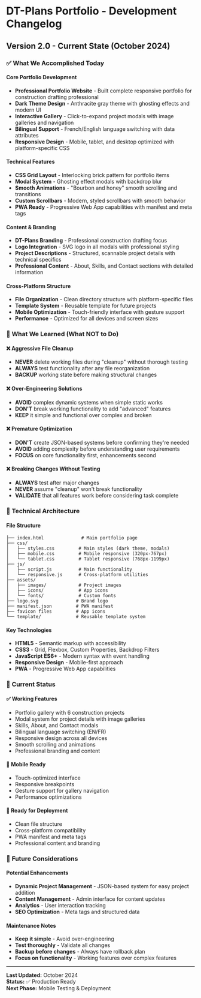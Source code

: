 # DT-Plans Portfolio - Development Changelog

## Version 2.0 - Current State (October 2024)

### ✅ **What We Accomplished Today**

#### **Core Portfolio Development**
- **Professional Portfolio Website** - Built complete responsive portfolio for construction drafting professional
- **Dark Theme Design** - Anthracite gray theme with ghosting effects and modern UI
- **Interactive Gallery** - Click-to-expand project modals with image galleries and navigation
- **Bilingual Support** - French/English language switching with data attributes
- **Responsive Design** - Mobile, tablet, and desktop optimized with platform-specific CSS

#### **Technical Features**
- **CSS Grid Layout** - Interlocking brick pattern for portfolio items
- **Modal System** - Ghosting effect modals with backdrop blur
- **Smooth Animations** - "Bourbon and honey" smooth scrolling and transitions
- **Custom Scrollbars** - Modern, styled scrollbars with smooth behavior
- **PWA Ready** - Progressive Web App capabilities with manifest and meta tags

#### **Content & Branding**
- **DT-Plans Branding** - Professional construction drafting focus
- **Logo Integration** - SVG logo in all modals with professional styling
- **Project Descriptions** - Structured, scannable project details with technical specifics
- **Professional Content** - About, Skills, and Contact sections with detailed information

#### **Cross-Platform Structure**
- **File Organization** - Clean directory structure with platform-specific files
- **Template System** - Reusable template for future projects
- **Mobile Optimization** - Touch-friendly interface with gesture support
- **Performance** - Optimized for all devices and screen sizes

### 🚨 **What We Learned (What NOT to Do)**

#### **❌ Aggressive File Cleanup**
- **NEVER** delete working files during "cleanup" without thorough testing
- **ALWAYS** test functionality after any file reorganization
- **BACKUP** working state before making structural changes

#### **❌ Over-Engineering Solutions**
- **AVOID** complex dynamic systems when simple static works
- **DON'T** break working functionality to add "advanced" features
- **KEEP** it simple and functional over complex and broken

#### **❌ Premature Optimization**
- **DON'T** create JSON-based systems before confirming they're needed
- **AVOID** adding complexity before understanding user requirements
- **FOCUS** on core functionality first, enhancements second

#### **❌ Breaking Changes Without Testing**
- **ALWAYS** test after major changes
- **NEVER** assume "cleanup" won't break functionality
- **VALIDATE** that all features work before considering task complete

### 🔧 **Technical Architecture**

#### **File Structure**
```
├── index.html              # Main portfolio page
├── css/
│   ├── styles.css         # Main styles (dark theme, modals)
│   ├── mobile.css         # Mobile responsive (320px-767px)
│   └── tablet.css         # Tablet responsive (768px-1199px)
├── js/
│   ├── script.js          # Main functionality
│   └── responsive.js      # Cross-platform utilities
├── assets/
│   ├── images/            # Project images
│   ├── icons/             # App icons
│   └── fonts/             # Custom fonts
├── logo.svg              # Brand logo
├── manifest.json         # PWA manifest
├── favicon files         # App icons
└── template/             # Reusable template system
```

#### **Key Technologies**
- **HTML5** - Semantic markup with accessibility
- **CSS3** - Grid, Flexbox, Custom Properties, Backdrop Filters
- **JavaScript ES6+** - Modern syntax with event handling
- **Responsive Design** - Mobile-first approach
- **PWA** - Progressive Web App capabilities

### 🎯 **Current Status**

#### **✅ Working Features**
- Portfolio gallery with 6 construction projects
- Modal system for project details with image galleries
- Skills, About, and Contact modals
- Bilingual language switching (EN/FR)
- Responsive design across all devices
- Smooth scrolling and animations
- Professional branding and content

#### **📱 Mobile Ready**
- Touch-optimized interface
- Responsive breakpoints
- Gesture support for gallery navigation
- Performance optimizations

#### **🚀 Ready for Deployment**
- Clean file structure
- Cross-platform compatibility
- PWA manifest and meta tags
- Professional content and branding

### 🔮 **Future Considerations**

#### **Potential Enhancements**
- **Dynamic Project Management** - JSON-based system for easy project addition
- **Content Management** - Admin interface for content updates
- **Analytics** - User interaction tracking
- **SEO Optimization** - Meta tags and structured data

#### **Maintenance Notes**
- **Keep it simple** - Avoid over-engineering
- **Test thoroughly** - Validate all changes
- **Backup before changes** - Always have rollback plan
- **Focus on functionality** - Working features over complex features

---

**Last Updated:** October 2024  
**Status:** ✅ Production Ready  
**Next Phase:** Mobile Testing & Deployment
